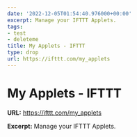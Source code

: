 ```yaml
---
date: '2022-12-05T01:54:40.976000+00:00'
excerpt: Manage your IFTTT Applets.
tags:
- test
- deleteme
title: My Applets - IFTTT
type: drop
url: https://ifttt.com/my_applets
---
```


# My Applets - IFTTT

**URL:** https://ifttt.com/my_applets

**Excerpt:** Manage your IFTTT Applets.
